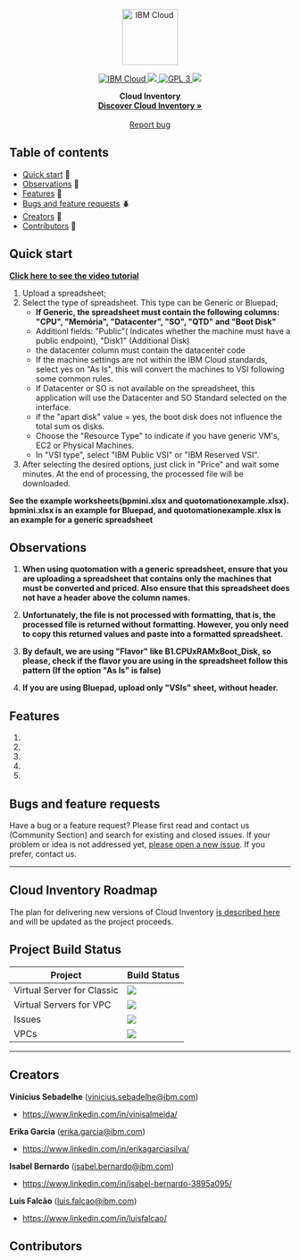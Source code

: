 <p align="center">
    <a href="https://cloud.ibm.com">
        <img src="https://my1.digitalexperience.ibm.com/8304c341-f896-4e04-add0-0a9ae02473ba/dxdam/2d/2d559197-6763-4e47-a2cb-8f54c449ff26/ibm-cloud.svg" height="100" alt="IBM Cloud">
    </a>
</p>

<p align="center">
    <a href="https://cloud.ibm.com">
		<img src="https://img.shields.io/badge/IBM%20Cloud-powered-blue.svg" alt="IBM Cloud">
    </a>
    <a href="https://www.python.org">
		<img src="https://img.shields.io/badge/platform-python-lightgrey.svg?style=flat%22%20alt=%22platform">
	</a>
	<a href="https://www.gnu.org/licenses/gpl-3.0.en.html">
		<img src="https://img.shields.io/badge/license-gpl3-blue.svg?style=flat" alt="GPL 3">
	</a>
	<img src="https://img.shields.io/badge/prerelease-v0.1.0-red">
</p>
<p></p>
<p align="center">
  <b>Cloud Inventory</b>
  <br>
  <a href="http://cloudinventory.cloud"><strong>Discover Cloud Inventory »</strong></a>
  <br>
  <br>
  <a href="https://github.com/VSAlmeida/Cloud-Inventory/issues/new" target="_blank">Report bug</a>
</p>


## Table of contents

- [Quick start](#quick-start) :seedling:
- [Observations](#observations) :hammer:
- [Features](#features) :gift:
- [Bugs and feature requests](#bugs-and-feature-requests) :beetle:
- [Creators](#creators) :space_invader:
- [Contributors](#contributors) :raised_hands:


## Quick start
<b><a href="https://ibm.box.com/s/koqehz7i5hyrtasi8pbnb9bujlr1xz2z"> Click here to see the video tutorial</a></b>
1. Upload a spreadsheet;
2. Select the type of spreadsheet. This type can be Generic or Bluepad;
   - <b>If Generic, the spreadsheet must contain the following columns: "CPU", "Memória", "Datacenter", "SO", "QTD" and "Boot Disk"</b>
   - Additionl fields: "Public"(
Indicates whether the machine must have a public endpoint), "Disk1" (Additional Disk)
    - the datacenter column must contain the datacenter code
    - If the machine settings are not within the IBM Cloud standards, select yes on "As Is", this will convert the machines to VSI following some common rules. 
    -  If Datacenter or SO is not available on the spreadsheet, this application will use the Datacenter and SO Standard selected on the interface. 
    -  if the "apart disk" value = yes, the boot disk does not influence the total sum os disks. 
    -  Choose the "Resource Type" to indicate if you have generic VM's, EC2 or Physical Machines.  
    -  In "VSI type", select "IBM Public VSI" or "IBM Reserved VSI".
3. After selecting the desired options, just click in "Price" and wait some minutes. At the end of processing, the processed file will be downloaded.

<b>See the example worksheets(bpmini.xlsx and quotomationexample.xlsx). bpmini.xlsx is an example for Bluepad, and quotomationexample.xlsx is an example for a generic spreadsheet</b>


## Observations
1. <b>When using quotomation with a generic spreadsheet, ensure that you are uploading a spreadsheet that contains only the machines that must be converted and priced. Also ensure that this spreadsheet does not have a header above the column names. </b>
   <br>

2. <b>Unfortunately, the file is not processed with formatting, that is, the processed file is returned without formatting. However, you only need to copy this returned values and paste into a formatted spreadsheet.</b>
3. <b>By default, we are using "Flavor" like B1.CPUxRAMxBoot_Disk, so please, check if the flavor you are using in the spreadsheet follow this pattern (If the option "As Is" is false)</b>
4. <b>If you are using Bluepad, upload only "VSIs" sheet, without header.</b>

## Features

1. 
2. 
3.
4.
5. 




## Bugs and feature requests

Have a bug or a feature request? Please first read and contact us (Community Section) and search for existing and closed issues. If your problem or idea is not addressed yet, [please open a new issue](https://github.com/VSAlmeida/Cloud-Inventory/issues/new). If you prefer, contact us.

---

## Cloud Inventory Roadmap

The plan for delivering new versions of Cloud Inventory [is described here](/doc/cloudinventory-v2.md) and will be updated as the project proceeds.

## Project Build Status

Project|Build Status
---|---
Virtual Server for Classic|![](https://img.shields.io/badge/status-ready-brightgreen)
Virtual Servers for VPC|![](https://img.shields.io/badge/status-under%20development-purple)
Issues|![](https://img.shields.io/badge/issues-0-red)
VPCs|![](https://img.shields.io/badge/status-under%20development-purple)
---

## Creators
**Vinicius Sebadelhe** (vinicius.sebadelhe@ibm.com)
- <https://www.linkedin.com/in/vinisalmeida/>

**Erika Garcia** (erika.garcia@ibm.com)
- <https://www.linkedin.com/in/erikagarciasilva/>

**Isabel Bernardo** (isabel.bernardo@ibm.com)
- <https://www.linkedin.com/in/isabel-bernardo-3895a095/>

**Luis Falcão** (luis.falcao@ibm.com)
- <https://www.linkedin.com/in/luisfalcao/>

## Contributors
